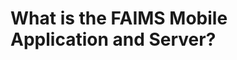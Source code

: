 What is the FAIMS Mobile Application and Server?
=============================================================================================

 
